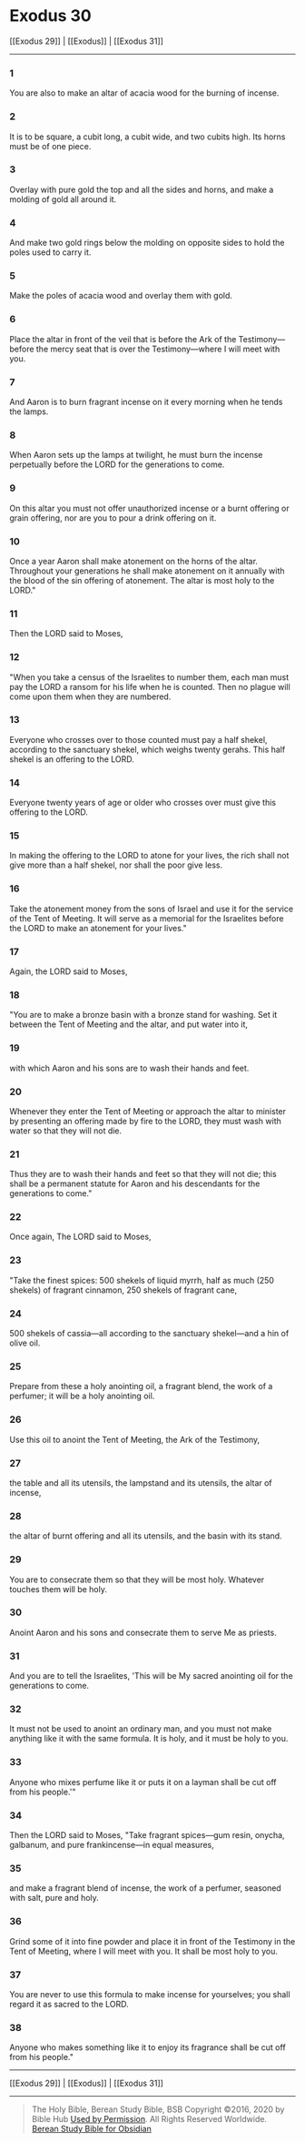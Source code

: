 # Exodus 30

[[Exodus 29]] | [[Exodus]] | [[Exodus 31]]

---

### 1
You are also to make an altar of acacia wood for the burning of incense.

### 2
It is to be square, a cubit long, a cubit wide, and two cubits high. Its horns must be of one piece.

### 3
Overlay with pure gold the top and all the sides and horns, and make a molding of gold all around it.

### 4
And make two gold rings below the molding on opposite sides to hold the poles used to carry it.

### 5
Make the poles of acacia wood and overlay them with gold.

### 6
Place the altar in front of the veil that is before the Ark of the Testimony—before the mercy seat that is over the Testimony—where I will meet with you.

### 7
And Aaron is to burn fragrant incense on it every morning when he tends the lamps.

### 8
When Aaron sets up the lamps at twilight, he must burn the incense perpetually before the LORD for the generations to come.

### 9
On this altar you must not offer unauthorized incense or a burnt offering or grain offering, nor are you to pour a drink offering on it.

### 10
Once a year Aaron shall make atonement on the horns of the altar. Throughout your generations he shall make atonement on it annually with the blood of the sin offering of atonement. The altar is most holy to the LORD."

### 11
Then the LORD said to Moses,

### 12
"When you take a census of the Israelites to number them, each man must pay the LORD a ransom for his life when he is counted. Then no plague will come upon them when they are numbered.

### 13
Everyone who crosses over to those counted must pay a half shekel, according to the sanctuary shekel, which weighs twenty gerahs. This half shekel is an offering to the LORD.

### 14
Everyone twenty years of age or older who crosses over must give this offering to the LORD.

### 15
In making the offering to the LORD to atone for your lives, the rich shall not give more than a half shekel, nor shall the poor give less.

### 16
Take the atonement money from the sons of Israel and use it for the service of the Tent of Meeting. It will serve as a memorial for the Israelites before the LORD to make an atonement for your lives."

### 17
Again, the LORD said to Moses,

### 18
"You are to make a bronze basin with a bronze stand for washing. Set it between the Tent of Meeting and the altar, and put water into it,

### 19
with which Aaron and his sons are to wash their hands and feet.

### 20
Whenever they enter the Tent of Meeting or approach the altar to minister by presenting an offering made by fire to the LORD, they must wash with water so that they will not die.

### 21
Thus they are to wash their hands and feet so that they will not die; this shall be a permanent statute for Aaron and his descendants for the generations to come."

### 22
Once again, The LORD said to Moses,

### 23
"Take the finest spices: 500 shekels of liquid myrrh, half as much (250 shekels) of fragrant cinnamon, 250 shekels of fragrant cane,

### 24
500 shekels of cassia—all according to the sanctuary shekel—and a hin of olive oil.

### 25
Prepare from these a holy anointing oil, a fragrant blend, the work of a perfumer; it will be a holy anointing oil.

### 26
Use this oil to anoint the Tent of Meeting, the Ark of the Testimony,

### 27
the table and all its utensils, the lampstand and its utensils, the altar of incense,

### 28
the altar of burnt offering and all its utensils, and the basin with its stand.

### 29
You are to consecrate them so that they will be most holy. Whatever touches them will be holy.

### 30
Anoint Aaron and his sons and consecrate them to serve Me as priests.

### 31
And you are to tell the Israelites, 'This will be My sacred anointing oil for the generations to come.

### 32
It must not be used to anoint an ordinary man, and you must not make anything like it with the same formula. It is holy, and it must be holy to you.

### 33
Anyone who mixes perfume like it or puts it on a layman shall be cut off from his people.'"

### 34
Then the LORD said to Moses, "Take fragrant spices—gum resin, onycha, galbanum, and pure frankincense—in equal measures,

### 35
and make a fragrant blend of incense, the work of a perfumer, seasoned with salt, pure and holy.

### 36
Grind some of it into fine powder and place it in front of the Testimony in the Tent of Meeting, where I will meet with you. It shall be most holy to you.

### 37
You are never to use this formula to make incense for yourselves; you shall regard it as sacred to the LORD.

### 38
Anyone who makes something like it to enjoy its fragrance shall be cut off from his people."

---

[[Exodus 29]] | [[Exodus]] | [[Exodus 31]]

---

> The Holy Bible, Berean Study Bible, BSB
> Copyright &copy;2016, 2020 by Bible Hub
> [Used by Permission](https://berean.bible/terms.htm). All Rights Reserved Worldwide.
> [Berean Study Bible for Obsidian](https://github.com/gapmiss/berean-study-bible-for-obsidian)</small>

